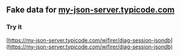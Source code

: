 ## Fake data for [my-json-server.typicode.com](https://my-json-server.typicode.com)

### Try it
[https://my-json-server.typicode.com/wifirer/diag-session-jsondb](https://my-json-server.typicode.com/wifirer/diag-session-jsondb)